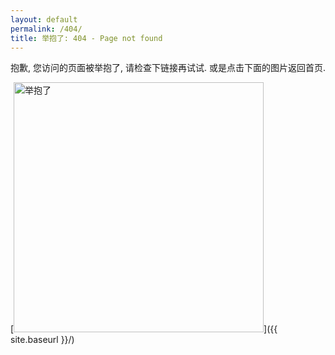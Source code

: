 ```yaml
---
layout: default
permalink: /404/
title: 举抱了: 404 - Page not found
---
```


抱歉, 您访问的页面被举抱了, 请检查下链接再试试. 或是点击下面的图片返回首页.

[<img src="https://i.ibb.co/mFrxYpH/2019-10-02-Fa-mom-02.jpg" alt="举抱了" border="0" style="width:400px;margin-left:auto;margin-right:auto;">]({{ site.baseurl }}/)

